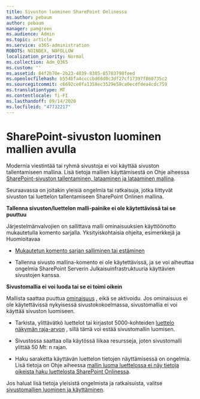 ```yaml
---
title: Sivuston luominen SharePoint Onlinessa
ms.author: pebaum
author: pebaum
manager: pamgreen
ms.audience: Admin
ms.topic: article
ms.service: o365-administration
ROBOTS: NOINDEX, NOFOLLOW
localization_priority: Normal
ms.collection: Adm_O365
ms.custom: ''
ms.assetid: 84f2b70e-2b23-4039-8305-85783798feed
ms.openlocfilehash: b554bfa4ccccbd68d0c3df27cf17397f860735c2
ms.sourcegitcommit: c6692ce0fa1358ec3529e59ca0ecdfdea4cdc759
ms.translationtype: MT
ms.contentlocale: fi-FI
ms.lasthandoff: 09/14/2020
ms.locfileid: "47732217"
---
```

# <a name="create-sharepoint-sites-using-templates"></a>SharePoint-sivuston luominen mallien avulla

Modernia viestintää tai ryhmä sivustoja ei voi käyttää sivuston tallentamiseen mallina. Lisä tietoja mallien käyttämisestä on Ohje aiheessa [SharePoint-sivuston tallentaminen, lataaminen ja lataaminen mallina](https://docs.microsoft.com/sharepoint/dev/general-development/save-download-and-upload-a-sharepoint-site-as-a-template).

Seuraavassa on joitakin yleisiä ongelmia tai ratkaisuja, jotka liittyvät sivuston tai luettelon tallentamiseen SharePoint Onlinen mallina. 

**Tallenna sivuston/luettelon malli-painike ei ole käytettävissä tai se puuttuu**

Järjestelmänvalvojien on sallittava malli ominaisuuksien käyttöönotto mukautetulla komento sarjalla. Yksityiskohtaisia ohjeita, esimerkkejä ja Huomioitavaa 

- [Mukautetun komento sarjan salliminen tai estäminen](https://docs.microsoft.com/sharepoint/allow-or-prevent-custom-script)

- Tallenna sivusto mallina-komento ei ole käytettävissä, ja se voi aiheuttaa ongelmia SharePoint Serverin Julkaisuinfrastruktuuria käyttävien sivustojen kanssa.

**Sivustomallia ei voi luoda tai se ei toimi oikein**

Mallista saattaa puuttua [ominaisuus](https://social.technet.microsoft.com/wiki/contents/articles/14423.sharepoint-2013-existing-features-guid.aspx) , eikä se aktivoidu. Jos ominaisuus ei ole käytettävissä nykyisessä sivustokokoelmassa, sivustomallia ei voi käyttää sivuston luomiseen.

- Tarkista, ylittävätkö luettelot tai kirjastot 5000-kohteiden [luettelo näkymän raja-arvon](https://support.office.com/article/Manage-large-lists-and-libraries-in-SharePoint-B8588DAE-9387-48C2-9248-C24122F07C59) , sillä tämä voi estää sivustomallin luomisen.

- Sivustossa saattaa olla käytössä liikaa resursseja, joten sivustomalli ylittää 50 Mt: n rajan.


- Haku saraketta käyttävän luettelon tietojen näyttämisessä on ongelmia. Lisä tietoja on Ohje aiheessa [mallin luoma luettelossa ei näy tietoja oikeista haku luettelosta SharePoint Onlinessa](https://docs.microsoft.com/sharepoint/support/lists-and-libraries/template-generated-list-incorrect-data).

Jos haluat lisä tietoja yleisistä ongelmista ja ratkaisuista, valitse [sivustomallien luominen ja käyttäminen](https://support.office.com/article/Create-and-use-site-templates-60371B0F-00E0-4C49-A844-34759EBDD989).



